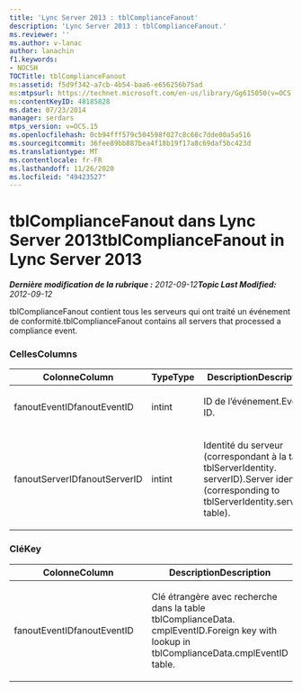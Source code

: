 ```yaml
---
title: 'Lync Server 2013 : tblComplianceFanout'
description: 'Lync Server 2013 : tblComplianceFanout.'
ms.reviewer: ''
ms.author: v-lanac
author: lanachin
f1.keywords:
- NOCSH
TOCTitle: tblComplianceFanout
ms:assetid: f5d9f342-a7cb-4b54-baa6-e656256b75ad
ms:mtpsurl: https://technet.microsoft.com/en-us/library/Gg615050(v=OCS.15)
ms:contentKeyID: 48185828
ms.date: 07/23/2014
manager: serdars
mtps_version: v=OCS.15
ms.openlocfilehash: 0cb94fff579c504598f027c8c68c7dde00a5a516
ms.sourcegitcommit: 36fee89bb887bea4f18b19f17a8c69daf5bc423d
ms.translationtype: MT
ms.contentlocale: fr-FR
ms.lasthandoff: 11/26/2020
ms.locfileid: "49423527"
---
```

# <a name="tblcompliancefanout-in-lync-server-2013"></a><span data-ttu-id="f9d82-103">tblComplianceFanout dans Lync Server 2013</span><span class="sxs-lookup"><span data-stu-id="f9d82-103">tblComplianceFanout in Lync Server 2013</span></span>

<div data-xmlns="http://www.w3.org/1999/xhtml">

<div class="topic" data-xmlns="http://www.w3.org/1999/xhtml" data-msxsl="urn:schemas-microsoft-com:xslt" data-cs="https://msdn.microsoft.com/">

<div data-asp="https://msdn2.microsoft.com/asp">



</div>

<div id="mainSection">

<div id="mainBody"><span data-ttu-id="f9d82-104">

<span> </span></span><span class="sxs-lookup"><span data-stu-id="f9d82-104">

<span> </span></span></span>

<span data-ttu-id="f9d82-105">_**Dernière modification de la rubrique :** 2012-09-12_</span><span class="sxs-lookup"><span data-stu-id="f9d82-105">_**Topic Last Modified:** 2012-09-12_</span></span>

<span data-ttu-id="f9d82-106">tblComplianceFanout contient tous les serveurs qui ont traité un événement de conformité.</span><span class="sxs-lookup"><span data-stu-id="f9d82-106">tblComplianceFanout contains all servers that processed a compliance event.</span></span>

### <a name="columns"></a><span data-ttu-id="f9d82-107">Celles</span><span class="sxs-lookup"><span data-stu-id="f9d82-107">Columns</span></span>

<table>
<colgroup>
<col style="width: 33%" />
<col style="width: 33%" />
<col style="width: 33%" />
</colgroup>
<thead>
<tr class="header">
<th><span data-ttu-id="f9d82-108">Colonne</span><span class="sxs-lookup"><span data-stu-id="f9d82-108">Column</span></span></th>
<th><span data-ttu-id="f9d82-109">Type</span><span class="sxs-lookup"><span data-stu-id="f9d82-109">Type</span></span></th>
<th><span data-ttu-id="f9d82-110">Description</span><span class="sxs-lookup"><span data-stu-id="f9d82-110">Description</span></span></th>
</tr>
</thead>
<tbody>
<tr class="odd">
<td><p><span data-ttu-id="f9d82-111">fanoutEventID</span><span class="sxs-lookup"><span data-stu-id="f9d82-111">fanoutEventID</span></span></p></td>
<td><p><span data-ttu-id="f9d82-112">int</span><span class="sxs-lookup"><span data-stu-id="f9d82-112">int</span></span></p></td>
<td><p><span data-ttu-id="f9d82-113">ID de l’événement.</span><span class="sxs-lookup"><span data-stu-id="f9d82-113">Event ID.</span></span></p></td>
</tr>
<tr class="even">
<td><p><span data-ttu-id="f9d82-114">fanoutServerID</span><span class="sxs-lookup"><span data-stu-id="f9d82-114">fanoutServerID</span></span></p></td>
<td><p><span data-ttu-id="f9d82-115">int</span><span class="sxs-lookup"><span data-stu-id="f9d82-115">int</span></span></p></td>
<td><p><span data-ttu-id="f9d82-116">Identité du serveur (correspondant à la table tblServerIdentity. serverID).</span><span class="sxs-lookup"><span data-stu-id="f9d82-116">Server identity (corresponding to tblServerIdentity.serverID table).</span></span></p></td>
</tr>
</tbody>
</table>


### <a name="key"></a><span data-ttu-id="f9d82-117">Clé</span><span class="sxs-lookup"><span data-stu-id="f9d82-117">Key</span></span>

<table>
<colgroup>
<col style="width: 50%" />
<col style="width: 50%" />
</colgroup>
<thead>
<tr class="header">
<th><span data-ttu-id="f9d82-118">Colonne</span><span class="sxs-lookup"><span data-stu-id="f9d82-118">Column</span></span></th>
<th><span data-ttu-id="f9d82-119">Description</span><span class="sxs-lookup"><span data-stu-id="f9d82-119">Description</span></span></th>
</tr>
</thead>
<tbody>
<tr class="odd">
<td><p><span data-ttu-id="f9d82-120">fanoutEventID</span><span class="sxs-lookup"><span data-stu-id="f9d82-120">fanoutEventID</span></span></p></td>
<td><p><span data-ttu-id="f9d82-121">Clé étrangère avec recherche dans la table tblComplianceData. cmplEventID.</span><span class="sxs-lookup"><span data-stu-id="f9d82-121">Foreign key with lookup in tblComplianceData.cmplEventID table.</span></span></p></td>
</tr>
</tbody>
</table><span data-ttu-id="f9d82-122">


</div>

<span> </span>

</div>

</div>

</span><span class="sxs-lookup"><span data-stu-id="f9d82-122">


</div>

<span> </span>

</div>

</div>

</span></span></div>

